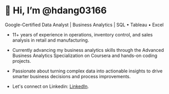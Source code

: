 # 👋 Hi, I’m @hdang03166

Google-Certified Data Analyst | Business Analytics | SQL • Tableau • Excel

- 11+ years of experience in operations, inventory control, and sales analysis in retail and manufacturing.

- Currently advancing my business analytics skills through the Advanced Business Analytics Specialization on Coursera and hands-on coding projects.

- Passionate about turning complex data into actionable insights to drive smarter business decisions and process improvements.

- Let's connect on Linkedin:  [LinkedIn](https://www.linkedin.com/in/hai-dang316).

<!---
hdang03166/hdang03166 is a ✨ special ✨ repository because its `README.md` (this file) appears on your GitHub profile.
--->
